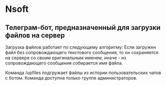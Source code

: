 # Nsoft



## Телеграм-бот, предназначенный для загрузки файлов на сервер

Загрузка файлов работает по следующему алгоритму:
Если загружен файл без сопровождающего текстового сообщения, то он сохраняется на сервере со своим оригинальным именем,
иначе - из сопровождающего сообщения собирается имя файла.

Команда /upfiles подгружает файлы из истории пользовательских чатов с ботом. Команда доступна только группе администраторов.
